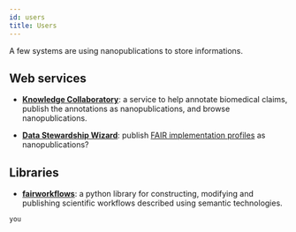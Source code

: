 ```yaml
---
id: users
title: Users
---
```


A few systems are using nanopublications to store informations.

## Web services

- **[Knowledge Collaboratory](https://collaboratory.semanticscience.org)**: a service to help annotate biomedical claims, publish the annotations as nanopublications, and browse nanopublications.

* **[Data Stewardship Wizard](https://ds-wizard.org/)**: publish [FAIR implementation profiles](https://www.go-fair.org/how-to-go-fair/fair-implementation-profile/) as nanopublications?

## Libraries

* [**fairworkflows**](https://github.com/fair-workflows/fairworkflows): a python library for constructing, modifying and publishing scientific workflows described using semantic technologies.


```python
you
```
